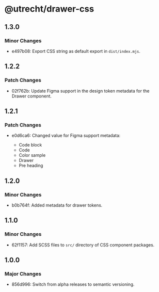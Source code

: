 # @utrecht/drawer-css

## 1.3.0

### Minor Changes

- e497b08: Export CSS string as default export in `dist/index.mjs`.

## 1.2.2

### Patch Changes

- 02f762b: Update Figma support in the design token metadata for the Drawer component.

## 1.2.1

### Patch Changes

- e0d6ca6: Changed value for Figma support metadata:

  - Code block
  - Code
  - Color sample
  - Drawer
  - Pre heading

## 1.2.0

### Minor Changes

- b0b764f: Added metadata for drawer tokens.

## 1.1.0

### Minor Changes

- 62f1157: Add SCSS files to `src/` directory of CSS component packages.

## 1.0.0

### Major Changes

- 856d996: Switch from alpha releases to semantic versioning.

